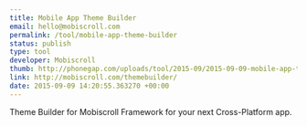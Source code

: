 ```yaml
---
title: Mobile App Theme Builder
email: hello@mobiscroll.com
permalink: /tool/mobile-app-theme-builder
status: publish
type: tool
developer: Mobiscroll
thumb: http://phonegap.com/uploads/tool/2015-09/2015-09-09-mobile-app-theme-builder.png
link: http://mobiscroll.com/themebuilder/
date: 2015-09-09 14:20:55.363270 +00:00
---
```


Theme Builder for Mobiscroll Framework for your next Cross-Platform app.
